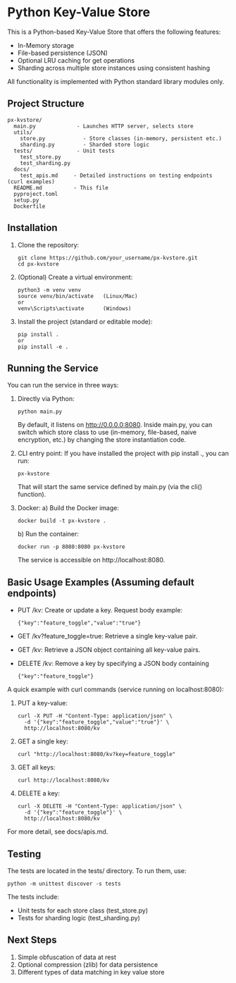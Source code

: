 # Python Key-Value Store

This is a Python-based Key-Value Store that offers the following features:
- In-Memory storage
- File-based persistence (JSON)
- Optional LRU caching for get operations
- Sharding across multiple store instances using consistent hashing

All functionality is implemented with Python standard library modules only.

## Project Structure

```
px-kvstore/
  main.py             - Launches HTTP server, selects store
  utils/
    store.py            - Store classes (in-memory, persistent etc.)
    sharding.py         - Sharded store logic
  tests/              - Unit tests
    test_store.py
    test_sharding.py
  docs/
    test_apis.md     - Detailed instructions on testing endpoints (curl examples)
  README.md          - This file
  pyproject.toml      
  setup.py
  Dockerfile
```

## Installation

1. Clone the repository:
   ```
   git clone https://github.com/your_username/px-kvstore.git
   cd px-kvstore
   ```

2. (Optional) Create a virtual environment:
   ```
   python3 -m venv venv
   source venv/bin/activate   (Linux/Mac)
   or
   venv\Scripts\activate      (Windows)
   ```

3. Install the project (standard or editable mode):
   ```
   pip install .
   or
   pip install -e .
   ```

## Running the Service

You can run the service in three ways:

1. Directly via Python:
   ```
   python main.py
   ```
   By default, it listens on http://0.0.0.0:8080.
   Inside main.py, you can switch which store class to use (in-memory, file-based, naive encryption, etc.) by changing the store instantiation code.

2. CLI entry point:
   If you have installed the project with pip install ., you can run:
   ```
   px-kvstore
   ```
   That will start the same service defined by main.py (via the cli() function).

3. Docker:
   a) Build the Docker image:
      ```
      docker build -t px-kvstore .
      ```
   b) Run the container:
      ```
      docker run -p 8080:8080 px-kvstore
      ```
   The service is accessible on http://localhost:8080.

## Basic Usage Examples (Assuming default endpoints)

- PUT /kv:
  Create or update a key. Request body example:
  ```
  {"key":"feature_toggle","value":"true"}
  ```

- GET /kv?feature_toggle=true:
  Retrieve a single key-value pair.

- GET /kv:
  Retrieve a JSON object containing all key-value pairs.

- DELETE /kv:
  Remove a key by specifying a JSON body containing 
  ```
  {"key":"feature_toggle"}
  ```

A quick example with curl commands (service running on localhost:8080):

1. PUT a key-value:
   ```
   curl -X PUT -H "Content-Type: application/json" \
     -d '{"key":"feature_toggle","value":"true"}' \
     http://localhost:8080/kv
   ```

2. GET a single key:
   ```
   curl "http://localhost:8080/kv?key=feature_toggle"
   ```

3. GET all keys:
   ```
   curl http://localhost:8080/kv
   ```

4. DELETE a key:
   ```
   curl -X DELETE -H "Content-Type: application/json" \
     -d '{"key":"feature_toggle"}' \
     http://localhost:8080/kv
   ```

For more detail, see docs/apis.md.

## Testing

The tests are located in the tests/ directory. To run them, use:
   ```
   python -m unittest discover -s tests
   ```

The tests include:
- Unit tests for each store class (test_store.py)
- Tests for sharding logic (test_sharding.py)

## Next Steps

1. Simple obfuscation of data at rest
2. Optional compression (zlib) for data persistence
3. Different types of data matching in key value store